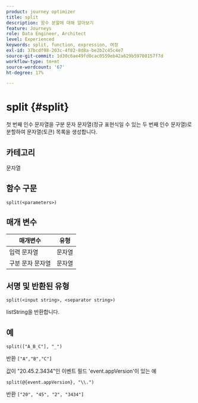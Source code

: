 ```yaml
---
product: journey optimizer
title: split
description: 함수 분할에 대해 알아보기
feature: Journeys
role: Data Engineer, Architect
level: Experienced
keywords: split, function, expression, 여정
exl-id: 37bcdf98-203c-4f82-8d8a-be2b2c45c4e7
source-git-commit: 1d30c6ae49fd0cac0559eb42a629b59708157f7d
workflow-type: tm+mt
source-wordcount: '67'
ht-degree: 17%

---
```


# split {#split}

첫 번째 인수 문자열을 구분 문자 문자열(정규 표현식일 수 있는 두 번째 인수 문자열)로 분할하여 문자열(토큰) 목록을 생성합니다.

## 카테고리

문자열

## 함수 구문

`split(<parameters>)`

## 매개 변수

| 매개변수 | 유형 |
|-----------|------------------|
| 입력 문자열 | 문자열 |
| 구분 문자 문자열 | 문자열 |

## 서명 및 반환된 유형

`split(<input string>, <separator string>)`

listString을 반환합니다.

## 예

`split(["A_B_C"], "_")`

반환 `["A","B","C"]`

값이 &quot;20.45.2.3434&quot;인 이벤트 필드 &#39;event.appVersion&#39;이 있는 예

`split(@{event.appVersion}, "\\.")`

반환 `["20", "45", "2", "3434"]`
